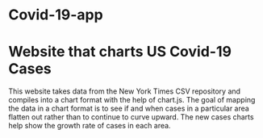 # Covid-19-app
# Website that charts US Covid-19 Cases
This website takes data from the New York Times CSV repository and compiles into a chart format with the help of chart.js. The goal of mapping the data in a chart format is to see if and when cases in a particular area flatten out rather than to continue to curve upward. The new cases charts help show the growth rate of cases in each area.
